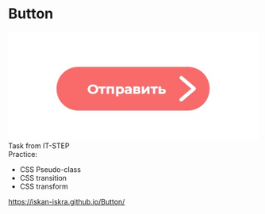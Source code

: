 # Button  
![DEMO](/demo.jpg)  
Task from IT-STEP  
Practice:
- CSS Pseudo-class
- CSS transition
- CSS transform  

https://iskan-iskra.github.io/Button/  



